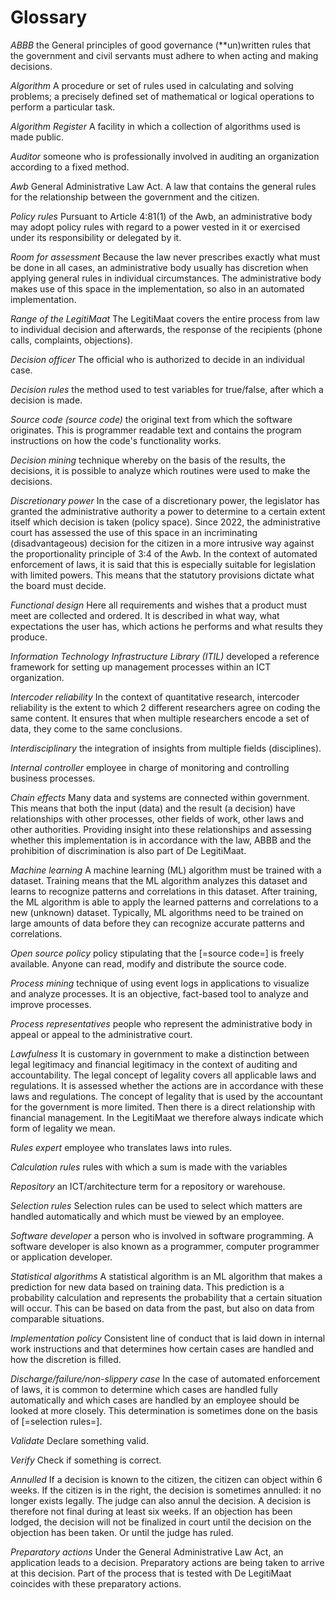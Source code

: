 # Glossary

<dfn>ABBB</dfn> the General principles of good governance (**un)written rules that the government and civil servants must adhere to when acting and making decisions.

<dfn>Algorithm</dfn> A procedure or set of rules used in calculating and solving problems; a precisely defined set of mathematical or logical operations to perform a particular task.

<dfn>Algorithm Register</dfn> A facility in which a collection of algorithms used is made public.

<dfn>Auditor</dfn> someone who is professionally involved in auditing an organization according to a fixed method.

<dfn>Awb</dfn> General Administrative Law Act. A law that contains the general rules for the relationship between the government and the citizen.

<dfn>Policy rules</dfn> Pursuant to Article 4:81(1) of the Awb, an administrative body may adopt policy rules with regard to a power vested in it or exercised under its responsibility or delegated by it.

<dfn>Room for assessment</dfn> Because the law never prescribes exactly what must be done in all cases, an administrative body usually has discretion when applying general rules in individual circumstances. The administrative body makes use of this space in the implementation, so also in an automated implementation.

<dfn>Range of the LegitiMaat</dfn> The LegitiMaat covers the entire process from law to individual decision and afterwards, the response of the recipients (phone calls, complaints, objections).

<dfn>Decision officer</dfn> The official who is authorized to decide in an individual case.

<dfn>Decision rules</dfn> the method used to test variables for true/false, after which a decision is made.

<dfn data-lt="Source code|Source code (source code)|source code">Source code (source code)</dfn> the original text from which the software originates. This is programmer readable text and contains the program instructions on how the code's functionality works.

<dfn>Decision mining</dfn> technique whereby on the basis of the results, the decisions, it is possible to analyze which routines were used to make the decisions.

<dfn>Discretionary power</dfn> In the case of a discretionary power, the legislator has granted the administrative authority a power to determine to a certain extent itself which decision is taken (policy space). Since 2022, the administrative court has assessed the use of this space in an incriminating (disadvantageous) decision for the citizen in a more intrusive way against the proportionality principle of 3:4 of the Awb. In the context of automated enforcement of laws, it is said that this is especially suitable for legislation with limited powers. This means that the statutory provisions dictate what the board must decide.

<dfn>Functional design</dfn> Here all requirements and wishes that a product must meet are collected and ordered. It is described in what way, what expectations the user has, which actions he performs and what results they produce.

<dfn>Information Technology Infrastructure Library (ITIL)</dfn> developed a reference framework for setting up management processes within an ICT organization.

<dfn>Intercoder reliability</dfn> In the context of quantitative research, intercoder reliability is the extent to which 2 different researchers agree on coding the same content. It ensures that when multiple researchers encode a set of data, they come to the same conclusions.

<dfn>Interdisciplinary</dfn> the integration of insights from multiple fields (disciplines).

<dfn>Internal controller</dfn> employee in charge of monitoring and controlling business processes.

<dfn>Chain effects</dfn> Many data and systems are connected within government. This means that both the input (data) and the result (a decision) have relationships with other processes, other fields of work, other laws and other authorities. Providing insight into these relationships and assessing whether this implementation is in accordance with the law, ABBB and the prohibition of discrimination is also part of De LegitiMaat.

<dfn>Machine learning</dfn> A machine learning (ML) algorithm must be trained with a dataset. Training means that the ML algorithm analyzes this dataset and learns to recognize patterns and correlations in this dataset. After training, the ML algorithm is able to apply the learned patterns and correlations to a new (unknown) dataset. Typically, ML algorithms need to be trained on large amounts of data before they can recognize accurate patterns and correlations.

<dfn>Open source policy</dfn> policy stipulating that the [=source code=] is freely available. Anyone can read, modify and distribute the source code.

<dfn>Process mining</dfn> technique of using event logs in applications to visualize and analyze processes. It is an objective, fact-based tool to analyze and improve processes.

<dfn data-lt="Process representatives|Process representative">Process representatives</dfn> people who represent the administrative body in appeal or appeal to the administrative court.

<dfn data-lt="Lawfulness|Lawful|Lawful decisions">Lawfulness</dfn> It is customary in government to make a distinction between legal legitimacy and financial legitimacy in the context of auditing and accountability. The legal concept of legality covers all applicable laws and regulations. It is assessed whether the actions are in accordance with these laws and regulations. The concept of legality that is used by the accountant for the government is more limited. Then there is a direct relationship with financial management. In the LegitiMaat we therefore always indicate which form of legality we mean.

<dfn>Rules expert</dfn> employee who translates laws into rules.

<dfn>Calculation rules</dfn> rules with which a sum is made with the variables

<dfn>Repository</dfn> an ICT/architecture term for a repository or warehouse.

<dfn>Selection rules</dfn> Selection rules can be used to select which matters are handled automatically and which must be viewed by an employee.

<dfn>Software developer</dfn> a person who is involved in software programming. A software developer is also known as a programmer, computer programmer or application developer.

<dfn>Statistical algorithms</dfn> A statistical algorithm is an ML algorithm that makes a prediction for new data based on training data. This prediction is a probability calculation and represents the probability that a certain situation will occur. This can be based on data from the past, but also on data from comparable situations.

<dfn>Implementation policy</dfn> Consistent line of conduct that is laid down in internal work instructions and that determines how certain cases are handled and how the discretion is filled.

<dfn data-lt="Discharge|Discharge|Not smooth case">Discharge/failure/non-slippery case</dfn> In the case of automated enforcement of laws, it is common to determine which cases are handled fully automatically and which cases are handled by an employee should be looked at more closely. This determination is sometimes done on the basis of [=selection rules=].

<dfn>Validate</dfn> Declare something valid.

<dfn>Verify</dfn> Check if something is correct.

<dfn>Annulled</dfn> If a decision is known to the citizen, the citizen can object within 6 weeks. If the citizen is in the right, the decision is sometimes annulled: it no longer exists legally. The judge can also annul the decision. A decision is therefore not final during at least six weeks. If an objection has been lodged, the decision will not be finalized in court until the decision on the objection has been taken. Or until the judge has ruled.

<dfn>Preparatory actions</dfn> Under the General Administrative Law Act, an application leads to a decision. Preparatory actions are being taken to arrive at this decision. Part of the process that is tested with De LegitiMaat coincides with these preparatory actions.
